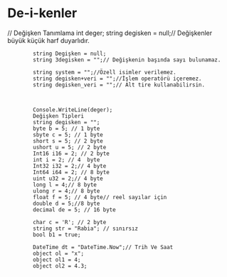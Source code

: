 # De-i-kenler
 // Değişken Tanımlama
            int deger;
            string degisken = null;// Değişkenler büyük küçük harf duyarlıdır.

            string Degişken = null;
            string 3degisken = "";// Değişkenin başında sayı bulunamaz.

            string system = "";//Özell isimler verilemez.
            string degisken+veri = "";//İşlem operatörü içeremez.
            string degisken_veri = "";// Alt tire kullanabilirsin.



            Console.WriteLine(deger);
            Değişken Tipleri
            string degisken = ""; 
            byte b = 5; // 1 byte
            sbyte c = 5; // 1 byte
            short s = 5; // 2 byte
            ushort u = 5; // 2 byte
            Int16 i16 = 2; // 2 byte
            int i = 2; // 4  byte
            Int32 i32 = 2;// 4 byte
            Int64 i64 = 2; // 8 byte
            uint u32 = 2;// 4 byte
            long l = 4;// 8 byte
            ulong r = 4;// 8 byte
            float f = 5; // 4 byte// reel sayılar için
            double d = 5;//8 byte
            decimal de = 5; // 16 byte

            char c = 'R'; // 2 byte
            string str = "Rabia"; // sınırsız
            bool b1 = true;

            DateTime dt = "DateTime.Now";// Trih Ve Saat
            object ol = "x";
            object ol1 = 4;
            object ol2 = 4.3;
            
